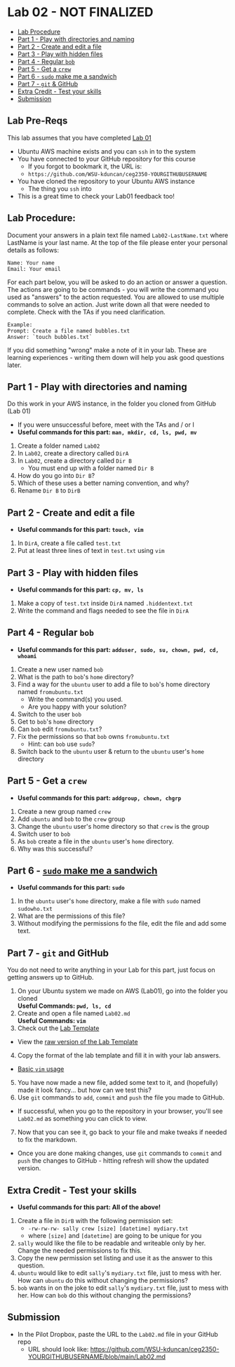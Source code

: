 # Lab 02 - NOT FINALIZED

- [Lab Procedure](#Lab-Procedure)
- [Part 1 - Play with directories and naming](#Part-1---Play-with-directories-and-naming)
- [Part 2 - Create and edit a file](#Part-2---Create-and-edit-a-file)
- [Part 3 - Play with hidden files](#Part-3---Play-with-hidden-files)
- [Part 4 - Regular `bob`](#Part-4---Regular-bob)
- [Part 5 - Get a `crew`](#Part-5---Get-a-crew)
- [Part 6 - `sudo` make me a sandwich](#Part-6---sudo-make-me-a-sandwich)
- [Part 7 - `git` & GitHub](#Part-7---git-and-GitHub)
- [Extra Credit - Test your skills](#Extra-Credit---Test-your-skills)
- [Submission](#Submission)

## Lab Pre-Reqs

This lab assumes that you have completed [Lab 01](../Lab01/README.md)

- Ubuntu AWS machine exists and you can `ssh` in to the system
- You have connected to your GitHub repository for this course
  - If you forgot to bookmark it, the URL is:
  - `https://github.com/WSU-kduncan/ceg2350-YOURGITHUBUSERNAME`
- You have cloned the repository to your Ubuntu AWS instance
   - The thing you `ssh` into
- This is a great time to check your Lab01 feedback too!

## Lab Procedure:

Document your answers in a plain text file named `Lab02-LastName.txt` where LastName is your last name. At the top of the file please enter your personal details as follows:

```
Name: Your name
Email: Your email

```

For each part below, you will be asked to do an action or answer a question.  The actions are going to be commands - you will write the command you used as "answers" to the action requested.  You are allowed to use multiple commands to solve an action.  Just write down all that were needed to complete.  Check with the TAs if you need clarification.

```
Example:  
Prompt: Create a file named bubbles.txt
Answer: `touch bubbles.txt`
```

If you did something "wrong" make a note of it in your lab. These are learning experiences - writing them down will help you ask good questions later. 

## Part 1 - Play with directories and naming

Do this work in your AWS instance, in the folder you cloned from GitHub (Lab 01)  
   - If you were unsuccessful before, meet with the TAs and / or I
- **Useful commands for this part: `man, mkdir, cd, ls, pwd, mv`**

1. Create a folder named `Lab02`
2. In `Lab02`, create a directory called `DirA`
3. In `Lab02`, create a directory called `Dir B`
   - You must end up with a folder named `Dir B`
4. How do you go into `Dir B`?
5. Which of these uses a better naming convention, and why?
6. Rename `Dir B` to `DirB`


## Part 2 - Create and edit a file

- **Useful commands for this part: `touch, vim`**

1. In `DirA`, create a file called `test.txt`
2. Put at least three lines of text in `test.txt` using `vim`  

## Part 3 - Play with hidden files

- **Useful commands for this part: `cp, mv, ls`**

1. Make a copy of `test.txt` inside `DirA` named `.hiddentext.txt`
2. Write the command and flags needed to see the file in `DirA`

## Part 4 - Regular `bob`

- **Useful commands for this part: `adduser, sudo, su, chown, pwd, cd, whoami`**

1. Create a new user named `bob`
2. What is the path to `bob`'s `home` directory?
3. Find a way for the `ubuntu` user to add a file to `bob`'s home directory named `fromubuntu.txt`
   - Write the command(s) you used.
   - Are you happy with your solution?
4. Switch to the user `bob`
5. Get to `bob`'s `home` directory
6. Can `bob` edit `fromubuntu.txt`?
7. Fix the permissions so that `bob` owns `fromubuntu.txt`
   - Hint: can `bob` use `sudo`?
8. Switch back to the `ubuntu` user & return to the `ubuntu` user's `home` directory

## Part 5 - Get a `crew`

- **Useful commands for this part: `addgroup, chown, chgrp`**

1. Create a new group named `crew`
2. Add `ubuntu` and `bob` to the `crew` group
3. Change the `ubuntu` user's home directory so that `crew` is the group
4. Switch user to `bob`
5. As `bob` create a file in the `ubuntu` user's `home` directory.
6. Why was this successful?


## Part 6 - [`sudo` make me a sandwich](https://xkcd.com/149/)

- **Useful commands for this part: `sudo`**

1. In the `ubuntu` user's `home` directory, make a file with `sudo` named `sudowho.txt`
2. What are the permissions of this file?
3. Without modifying the permissions fo the file, edit the file and add some text.

## Part 7 - `git` and GitHub

You do not need to write anything in your Lab for this part, just focus on getting answers up to GitHub.

1. On your Ubuntu system we made on AWS (Lab01), go into the folder you cloned  
   **Useful Commands: `pwd, ls, cd`**
2. Create and open a file named `Lab02.md`  
   **Useful Commands: `vim`**
3. Check out the [Lab Template](LabTemplate.md)
  - View the [raw version of the Lab Template](https://raw.githubusercontent.com/pattonsgirl/Fall2021-CEG2350/main/Labs/Lab02/LabTemplate.md) 
4. Copy the format of the lab template and fill it in with your lab answers.
  - [Basic `vim` usage](https://www.howtoforge.com/vim-basics)
5. You have now made a new file, added some text to it, and (hopefully) made it look fancy... but how can we test this?
6. Use `git` commands to `add`, `commit` and `push` the file you made to GitHub.
  - If successful, when you go to the repository in your browser, you'll see `Lab02.md` as something you can click to view.
7. Now that you can see it, go back to your file and make tweaks if needed to fix the markdown.
  - Once you are done making changes, use `git` commands to `commit` and `push` the changes to GitHub - hitting refresh will show the updated version.

## Extra Credit - Test your skills

- **Useful commands for this part: All of the above!**

1. Create a file in `DirB` with the following permission set:  
   - `-rw-rw-rw- sally crew [size] [datetime] mydiary.txt`
   - where `[size]` and `[datetime]` are going to be unique for you
2. `sally` would like the file to be readable and writeable only by her.  Change the needed permissions to fix this.
3. Copy the new permission set listing and use it as the answer to this question.
4. `ubuntu` would like to edit `sally`'s `mydiary.txt` file, just to mess with her.  How can `ubuntu` do this without changing the permissions?
5. `bob` wants in on the joke to edit `sally`'s `mydiary.txt` file, just to mess with her.  How can `bob` do this without changing the permissions?


## Submission

- In the Pilot Dropbox, paste the URL to the `Lab02.md` file in your GitHub repo
    - URL should look like: https://github.com/WSU-kduncan/ceg2350-YOURGITHUBUSERNAME/blob/main/Lab02.md
